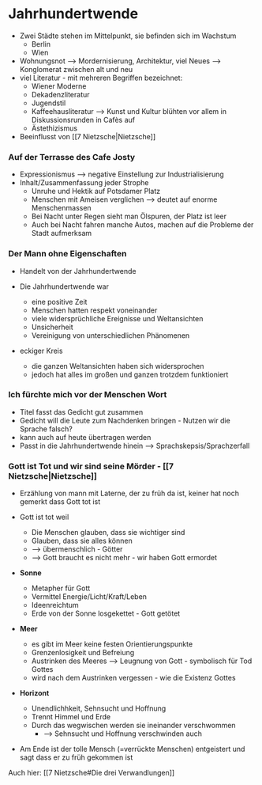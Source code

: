 # Jahrhundertwende
- Zwei Städte stehen im Mittelpunkt, sie befinden sich im Wachstum
	- Berlin
	- Wien
- Wohnungsnot --> Mordernisierung, Architektur, viel Neues --> Konglomerat zwischen alt und neu
- viel Literatur - mit mehreren Begriffen bezeichnet:
	- Wiener Moderne
	- Dekadenzliteratur
	- Jugendstil
	- Kaffeehausliteratur --> Kunst und Kultur blühten vor allem in Diskussionsrunden in Cafès auf
	- Ästethizismus
- Beeinflusst von [[7 Nietzsche|Nietzsche]]

### Auf der Terrasse des Cafe Josty
- Expressionismus --> negative Einstellung zur Industrialisierung
- Inhalt/Zusammenfassung jeder Strophe
	- Unruhe und Hektik auf Potsdamer Platz
	- Menschen mit Ameisen verglichen --> deutet auf enorme Menschenmassen
	- Bei Nacht unter Regen sieht man Ölspuren, der Platz ist leer
	- Auch bei Nacht fahren manche Autos, machen auf die Probleme der Stadt aufmerksam

### Der Mann ohne Eigenschaften
- Handelt von der Jahrhundertwende
- Die Jahrhundertwende war
	- eine positive Zeit
	- Menschen hatten respekt voneinander
	- viele widersprüchliche Ereignisse und Weltansichten
	- Unsicherheit
	- Vereinigung von unterschiedlichen Phänomenen

- eckiger Kreis
	- die ganzen Weltansichten haben sich widersprochen
	- jedoch hat alles im großen und ganzen trotzdem funktioniert

### Ich fürchte mich vor der Menschen Wort
- Titel fasst das Gedicht gut zusammen
- Gedicht will die Leute zum Nachdenken bringen - Nutzen wir die Sprache falsch?
- kann auch auf heute übertragen werden
- Passt in die Jahrhundertwende hinein --> Sprachskepsis/Sprachzerfall

### Gott ist Tot und wir sind seine Mörder - [[7 Nietzsche|Nietzsche]]
- Erzählung von mann mit Laterne, der zu früh da ist, keiner hat noch gemerkt dass Gott tot ist
- Gott ist tot weil
	- Die Menschen glauben, dass sie wichtiger sind
	- Glauben, dass sie alles können
	- --> übermenschlich - Götter
	- --> Gott braucht es nicht mehr - wir haben Gott ermordet
-   __Sonne__
	- Metapher für Gott
	- Vermittel Energie/Licht/Kraft/Leben
	- Ideenreichtum
	- Erde von der Sonne losgekettet - Gott getötet
-   __Meer__
	- es gibt im Meer keine festen Orientierungspunkte
	- Grenzenlosigkeit und Befreiung
	- Austrinken des Meeres --> Leugnung von Gott - symbolisch für Tod Gottes
	- wird nach dem Austrinken vergessen - wie die Existenz Gottes
-   __Horizont__
	- Unendlichhkeit, Sehnsucht und Hoffnung
	- Trennt Himmel und Erde
	- Durch das wegwischen werden sie ineinander verschwommen
		- --> Sehnsucht und Hoffnung verschwinden auch

- Am Ende ist der tolle Mensch (=verrückte Menschen) entgeistert und sagt dass er zu früh gekommen ist

Auch hier: [[7 Nietzsche#Die drei Verwandlungen]]